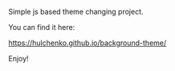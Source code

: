 Simple js based theme changing project.

You can find it here:

https://hulchenko.github.io/background-theme/

Enjoy!